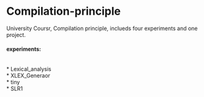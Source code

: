 # Compilation-principle
University Coursr, Compilation principle, inclueds four experiments and one project.

#### experiments:
<br>  * Lexical_analysis
<br>  * XLEX_Generaor
<br>  * tiny
<br>  * SLR1

